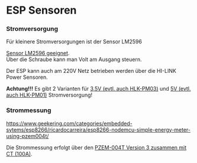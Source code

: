 # ESP Sensoren

### Stromversorgung

Für kleinere Stromversorgungen ist der Sensor LM2596 

<a href="https://www.amazon.de/dp/B0823P6PW6" target="_blank">Sensor LM2596 geeignet</a>.  
Über die Schraube kann man Volt am Ausgang steuern.

Der ESP kann auch am 220V Netz betrieben werden über die HI-LINK Power Sensoren.  

__Achtung!!!__ Es gibt 2 Varianten für <a href="https://www.amazon.de/dp/B07V9JFTSQ/" target="_blank">3,5V (evtl. auch HLK-PM03)</a> und <a href="https://www.amazon.de/dp/B07V7GHK51/" target="_blank">5V (evtl. auch HLK-PM01)</a> Stromversorgung!

### Strommessung

<a href="https://www.geekering.com/categories/embedded-sytems/esp8266/ricardocarreira/esp8266-nodemcu-simple-energy-meter-using-pzem004t/" target="_blank">https://www.geekering.com/categories/embedded-sytems/esp8266/ricardocarreira/esp8266-nodemcu-simple-energy-meter-using-pzem004t/</a>

Die Strommessung erfolgt über den <a href="https://www.amazon.de/dp/B08D7PTJ7D/" target="_blank">PZEM-004T Version 3 zusammen mit CT (100A)</a>.

